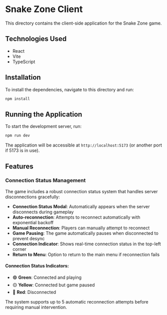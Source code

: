# Snake Zone Client

This directory contains the client-side application for the Snake Zone game.

## Technologies Used

- React
- Vite
- TypeScript

## Installation

To install the dependencies, navigate to this directory and run:

```bash
npm install
```

## Running the Application

To start the development server, run:

```bash
npm run dev
```

The application will be accessible at `http://localhost:5173` (or another port if 5173 is in use).

## Features

### Connection Status Management

The game includes a robust connection status system that handles server disconnections gracefully:

- **Connection Status Modal**: Automatically appears when the server disconnects during gameplay
- **Auto-reconnection**: Attempts to reconnect automatically with exponential backoff
- **Manual Reconnection**: Players can manually attempt to reconnect
- **Game Pausing**: The game automatically pauses when disconnected to prevent desync
- **Connection Indicator**: Shows real-time connection status in the top-left corner
- **Return to Menu**: Option to return to the main menu if reconnection fails

#### Connection Status Indicators:
- 🟢 **Green**: Connected and playing
- 🟡 **Yellow**: Connected but game paused
- 🔴 **Red**: Disconnected

The system supports up to 5 automatic reconnection attempts before requiring manual intervention.